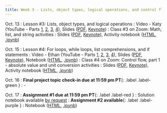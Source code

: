 ```yaml
---
title: Week 3 - Lists, object types, logical operations, and control flow
---
```


Oct. 13
: Lesson #3: Lists, object types, and logical operations
  : Video - Katy (YouTube - Parts [1](https://youtu.be/sqO13MideaI), [2](https://youtu.be/vl8VU-F360s), [3](https://youtu.be/mF2yvRW8gfg), [4](https://youtu.be/ZkTopYLPL3w)), Slides ([PDF](/OCEAN_215/materials/lessons/lesson_3.pdf), [Keynote](/OCEAN_215/materials/lessons/lesson_3.key))
: Class #3 on Zoom: Math, list, and string activities
  : Slides ([PDF](/OCEAN_215/materials/class/class_3.pdf), [Keynote](/OCEAN_215/materials/class/class_3.key)), Activity notebook ([HTML](https://nbviewer.org/github/ethan-campbell/OCEAN_215/blob/main/materials/class/class_3_notebook.ipynb), [.ipynb](/OCEAN_215/materials/class/class_3_notebook.ipynb))

Oct. 15
: Lesson #4: For loops, while loops, list comprehensions, and if statements
  : Video - Ethan (YouTube - Parts [1](https://youtu.be/ArdboOS1sdc), [2](https://youtu.be/7eF8RHWR-jQ), [3](https://youtu.be/6x0wRR65tpU), [4](https://youtu.be/rf15Btc1SIY)), Slides ([PDF](/OCEAN_215/materials/lessons/lesson_4.pdf), [Keynote](/OCEAN_215/materials/lessons/lesson_4.key)), Notebook ([HTML](https://nbviewer.org/github/ethan-campbell/OCEAN_215/blob/main/materials/lessons/lesson_4_notebook.ipynb), [.ipynb](/OCEAN_215/materials/lessons/lesson_4_notebook.ipynb))
: Class #4 on Zoom: Control flow, part 1 - absolute value and unit conversion activities
  : Slides ([PDF](/OCEAN_215/materials/class/class_4.pdf), [Keynote](/OCEAN_215/materials/class/class_4.key)), Activity notebook ([HTML](https://nbviewer.org/github/ethan-campbell/OCEAN_215/blob/main/materials/class/class_4_notebook.ipynb), [.ipynb](/OCEAN_215/materials/class/class_4_notebook.ipynb))

Oct. 16
: **Final project topic check-in due at 11:59 pm PT**{: .label .label-green }
  : -

Oct. 17
: **Assignment #1 due at 11:59 pm PT**{: .label .label-red }
  : Solution notebook available [by request](ethancc@uw.edu)
: **Assignment #2 available**{: .label .label-purple }
  : Notebook ([HTML](https://nbviewer.org/github/ethan-campbell/OCEAN_215/blob/main/materials/assignments/assignment_2.ipynb), [.ipynb](/OCEAN_215/materials/assignments/assignment_2.ipynb))